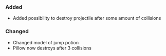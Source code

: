 ### Added
- Added possibility to destroy projectile after some amount of collisions

### Changed
- Changed model of jump potion
- Pillow now destroys after 3 collisions
